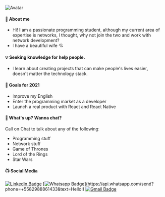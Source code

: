 <!--
**ArchimedesRocha/ArchimedesRocha** is a ✨ _special_ ✨ repository because its `README.md` (this file) appears on your GitHub profile.
-->

![Avatar](https://user-images.githubusercontent.com/37880804/90513325-d6b62900-e135-11ea-9f89-f5090dabc26d.PNG)

#### :star2: About me
* Hi! I am a passionate programming student, although my current area of ​​expertise is networks, I thought, why not join the two and work with network development?
* I have a beautiful wife :cupid:

#### :bulb: Seeking knowledge for help people.
* I learn about creating projects that can make people's lives easier, doesn't matter the technology stack.

#### :hocho: Goals for 2021
* Improve my English
* Enter the programming market as a developer
* Launch a real product with React and React Native

#### :speech_balloon: What's up? Wanna chat?
Call on Chat to talk about any of the following:
* Programming stuff
* Network stuff
* Game of Thrones
* Lord of the Rings
* Star Wars

#### :tv: Social Media
[![Linkedin Badge](https://img.shields.io/badge/-LinkedIn-blue?style=flat-square&logo=Linkedin&logoColor=white&link=https://www.linkedin.com/in/archimedes-rocha-81334827/)](https://www.linkedin.com/in/archimedes-rocha-81334827/)
[![Whatsapp Badge](https://img.shields.io/badge/-Whatsapp-4CA143?style=flat-square&labelColor=4CA143&logo=whatsapp&logoColor=white&link=https://api.whatsapp.com/send?phone=+5582988861433&text=Hello!)](https://api.whatsapp.com/send?phone=+5582988861433&text=Hello!)
[![Gmail Badge](https://img.shields.io/badge/-Gmail-c14438?style=flat-square&logo=Gmail&logoColor=white&link=mailto:archimedes.redes@gmail.com)](mailto:archimedes.redes@gmail.com)
